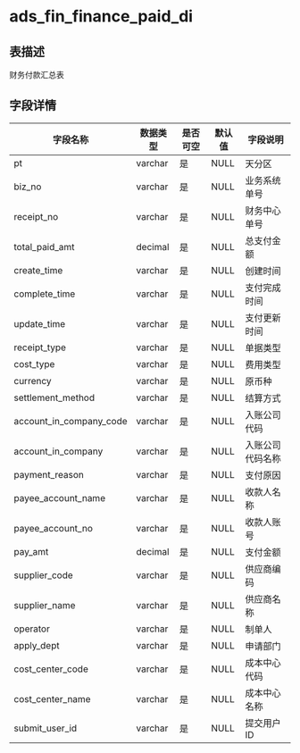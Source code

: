 # ads_fin_finance_paid_di

## 表描述

财务付款汇总表


## 字段详情

| 字段名称 | 数据类型 | 是否可空 | 默认值 | 字段说明 |
|---------|----------|----------|--------|----------|
| pt | varchar | 是 | NULL | 天分区 |
| biz_no | varchar | 是 | NULL | 业务系统单号 |
| receipt_no | varchar | 是 | NULL | 财务中心单号 |
| total_paid_amt | decimal | 是 | NULL | 总支付金额 |
| create_time | varchar | 是 | NULL | 创建时间 |
| complete_time | varchar | 是 | NULL | 支付完成时间 |
| update_time | varchar | 是 | NULL | 支付更新时间 |
| receipt_type | varchar | 是 | NULL | 单据类型 |
| cost_type | varchar | 是 | NULL | 费用类型 |
| currency | varchar | 是 | NULL | 原币种 |
| settlement_method | varchar | 是 | NULL | 结算方式 |
| account_in_company_code | varchar | 是 | NULL | 入账公司代码 |
| account_in_company | varchar | 是 | NULL | 入账公司代码名称 |
| payment_reason | varchar | 是 | NULL | 支付原因 |
| payee_account_name | varchar | 是 | NULL | 收款人名称 |
| payee_account_no | varchar | 是 | NULL | 收款人账号 |
| pay_amt | decimal | 是 | NULL | 支付金额 |
| supplier_code | varchar | 是 | NULL | 供应商编码 |
| supplier_name | varchar | 是 | NULL | 供应商名称 |
| operator | varchar | 是 | NULL | 制单人 |
| apply_dept | varchar | 是 | NULL | 申请部门 |
| cost_center_code | varchar | 是 | NULL | 成本中心代码 |
| cost_center_name | varchar | 是 | NULL | 成本中心名称 |
| submit_user_id | varchar | 是 | NULL | 提交用户ID |
